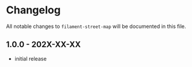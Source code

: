 # Changelog

All notable changes to `filament-street-map` will be documented in this file.

## 1.0.0 - 202X-XX-XX

- initial release
